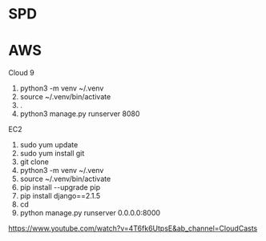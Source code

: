 # SPD

# AWS
Cloud 9
  1. python3 -m venv ~/.venv
  2. source ~/.venv/bin/activate
  3. .
  4. python3 manage.py runserver 8080

EC2
  1. sudo yum update
  2. sudo yum install git 
  3. git clone 
  4. python3 -m venv ~/.venv
  5. source ~/.venv/bin/activate
  6. pip install --upgrade pip
  7. pip install django==2.1.5
  8. cd 
  9. python manage.py runserver 0.0.0.0:8000

https://www.youtube.com/watch?v=4T6fk6UtpsE&ab_channel=CloudCasts
